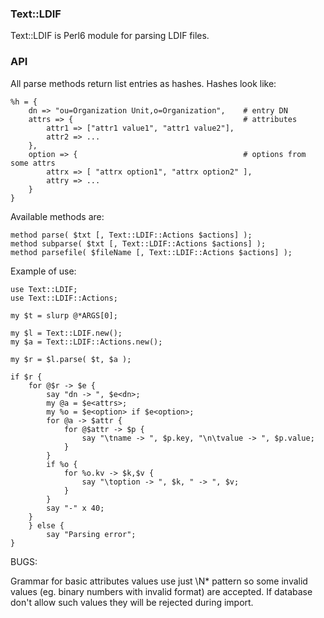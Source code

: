 ### Text::LDIF

Text::LDIF is Perl6 module for parsing LDIF files.

### API

All parse methods return list entries as hashes. Hashes look like:

```perl6
%h = {
	dn => "ou=Organization Unit,o=Organization",	# entry DN
	attrs => {										# attributes
		attr1 => ["attr1 value1", "attr1 value2"],
		attr2 => ...
	},
	option => {										# options from some attrs
		attrx => [ "attrx option1", "attrx option2" ],
		attry => ...
	}
}
```

Available methods are:

```perl6
method parse( $txt [, Text::LDIF::Actions $actions] );
method subparse( $txt [, Text::LDIF::Actions $actions] );
method parsefile( $fileName [, Text::LDIF::Actions $actions] );
```

Example of use:

```perl6
use Text::LDIF;
use Text::LDIF::Actions;

my $t = slurp @*ARGS[0];

my $l = Text::LDIF.new();
my $a = Text::LDIF::Actions.new();

my $r = $l.parse( $t, $a );

if $r {
	for @$r -> $e {
		say "dn -> ", $e<dn>;
		my @a = $e<attrs>;
		my %o = $e<option> if $e<option>;
		for @a -> $attr {
			for @$attr -> $p {
				say "\tname -> ", $p.key, "\n\tvalue -> ", $p.value;
			}
		}
		if %o {
			for %o.kv -> $k,$v {
				say "\toption -> ", $k, " -> ", $v;
			}
		}
		say "-" x 40;
	}
	} else {
		say "Parsing error";
}
```

BUGS:

Grammar for basic attributes values use just \N* pattern so some
invalid values (eg. binary numbers with invalid format) are accepted.
If database don't allow such values they will be rejected during
import.
